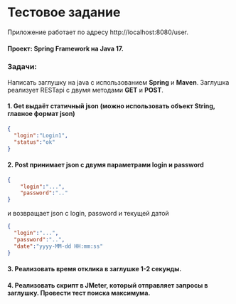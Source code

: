 # Тестовое задание

Приложение работает по адресу http://localhost:8080/user.

#### Проект: Spring Framework на Java 17.

### Задачи:

Написать заглушку на java с использованием **Spring** и **Maven**.
Заглушка реализует RESTapi с двумя методами **GET** и **POST**.

#### 1. Get выдаёт статичный json (можно использовать объект String, главное формат json)

```json
{
  "login":"Login1",
  "status":"ok"
}
```

#### 2. Post принимает json с двумя параметрами login и password

```json Ghb
{
    "login":"...",
    "password":".."
}
```
и возвращает json с login, password и текущей датой

```json
{
  "login":"...",
  "password":"..",
  "date":"yyyy-MM-dd HH:mm:ss"
}
```

#### 3. Реализовать время отклика в заглушке 1-2 секунды.

#### 4. Реализовать скрипт в JMeter, который отправляет запросы в заглушку. Провести тест поиска максимума.

